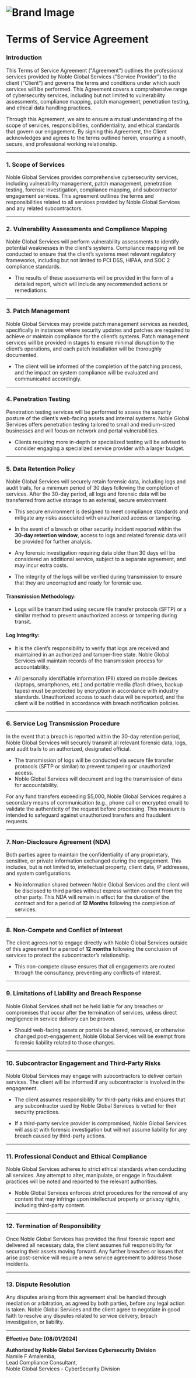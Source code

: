 # ![Brand Image](https://github.com/namilea/NobleGlobalServices/blob/849f0cffef5c7b8aaf9e2831015e0118ce2717ec/T%20%26%20S-pic.jpeg)

# Terms of Service Agreement

### Introduction
This Terms of Service Agreement ("Agreement") outlines the professional services provided by Noble Global Services ("Service Provider") to the client ("Client") and governs the terms and conditions under which such services will be performed. This Agreement covers a comprehensive range of cybersecurity services, including but not limited to vulnerability assessments, compliance mapping, patch management, penetration testing, and ethical data handling practices.

Through this Agreement, we aim to ensure a mutual understanding of the scope of services, responsibilities, confidentiality, and ethical standards that govern our engagement. By signing this Agreement, the Client acknowledges and agrees to the terms outlined herein, ensuring a smooth, secure, and professional working relationship.

---

### 1. Scope of Services
Noble Global Services provides comprehensive cybersecurity services, including vulnerability management, patch management, penetration testing, forensic investigation, compliance mapping, and subcontractor engagement services. This agreement outlines the terms and responsibilities related to all services provided by Noble Global Services and any related subcontractors.

---

### 2. Vulnerability Assessments and Compliance Mapping
Noble Global Services will perform vulnerability assessments to identify potential weaknesses in the client's systems. Compliance mapping will be conducted to ensure that the client’s systems meet relevant regulatory frameworks, including but not limited to PCI DSS, HIPAA, and SOC 2 compliance standards.

- The results of these assessments will be provided in the form of a detailed report, which will include any recommended actions or remediations.

---

### 3. Patch Management
Noble Global Services may provide patch management services as needed, specifically in instances where security updates and patches are required to achieve or maintain compliance for the client’s systems. Patch management services will be provided in stages to ensure minimal disruption to the client’s operations, and each patch installation will be thoroughly documented.

- The client will be informed of the completion of the patching process, and the impact on system compliance will be evaluated and communicated accordingly.

---

### 4. Penetration Testing
Penetration testing services will be performed to assess the security posture of the client’s web-facing assets and internal systems. Noble Global Services offers penetration testing tailored to small and medium-sized businesses and will focus on network and portal vulnerabilities.

- Clients requiring more in-depth or specialized testing will be advised to consider engaging a specialized service provider with a larger budget.

---

### 5. Data Retention Policy
Noble Global Services will securely retain forensic data, including logs and audit trails, for a minimum period of 30 days following the completion of services. After the 30-day period, all logs and forensic data will be transferred from active storage to an external, secure environment.

- This secure environment is designed to meet compliance standards and mitigate any risks associated with unauthorized access or tampering.

- In the event of a breach or other security incident reported within the **30-day retention window**, access to logs and related forensic data will be provided for further analysis.

- Any forensic investigation requiring data older than 30 days will be considered an additional service, subject to a separate agreement, and may incur extra costs.

- The integrity of the logs will be verified during transmission to ensure that they are uncorrupted and ready for forensic use.

#### Transmission Methodology:
- Logs will be transmitted using secure file transfer protocols (SFTP) or a similar method to prevent unauthorized access or tampering during transit.

#### Log Integrity:
- It is the client’s responsibility to verify that logs are received and maintained in an authorized and tamper-free state. Noble Global Services will maintain records of the transmission process for accountability.

- All personally identifiable information (PII) stored on mobile devices (laptops, smartphones, etc.) and portable media (flash drives, backup tapes) must be protected by encryption in accordance with industry standards. Unauthorized access to such data will be reported, and the client will be notified in accordance with breach notification policies.

---

### 6. Service Log Transmission Procedure
In the event that a breach is reported within the 30-day retention period, Noble Global Services will securely transmit all relevant forensic data, logs, and audit trails to an authorized, designated official.

- The transmission of logs will be conducted via secure file transfer protocols (SFTP or similar) to prevent tampering or unauthorized access.
- Noble Global Services will document and log the transmission of data for accountability.

For any fund transfers exceeding $5,000, Noble Global Services requires a secondary means of communication (e.g., phone call or encrypted email) to validate the authenticity of the request before processing. This measure is intended to safeguard against unauthorized transfers and fraudulent requests.

---

### 7. Non-Disclosure Agreement (NDA)
Both parties agree to maintain the confidentiality of any proprietary, sensitive, or private information exchanged during the engagement. This includes, but is not limited to, intellectual property, client data, IP addresses, and system configurations.

- No information shared between Noble Global Services and the client will be disclosed to third parties without express written consent from the other party. This NDA will remain in effect for the duration of the contract and for a period of **12 Months** following the completion of services.

---

### 8. Non-Compete and Conflict of Interest
The client agrees not to engage directly with Noble Global Services outside of this agreement for a period of **12 months** following the conclusion of services to protect the subcontractor’s relationship.

- This non-compete clause ensures that all engagements are routed through the consultancy, preventing any conflicts of interest.

---

### 9. Limitations of Liability and Breach Response
Noble Global Services shall not be held liable for any breaches or compromises that occur after the termination of services, unless direct negligence in service delivery can be proven.

- Should web-facing assets or portals be altered, removed, or otherwise changed post-engagement, Noble Global Services will be exempt from forensic liability related to those changes.

---

### 10. Subcontractor Engagement and Third-Party Risks
Noble Global Services may engage with subcontractors to deliver certain services. The client will be informed if any subcontractor is involved in the engagement.

- The client assumes responsibility for third-party risks and ensures that any subcontractor used by Noble Global Services is vetted for their security practices.

- If a third-party service provider is compromised, Noble Global Services will assist with forensic investigation but will not assume liability for any breach caused by third-party actions.

---

### 11. Professional Conduct and Ethical Compliance
Noble Global Services adheres to strict ethical standards when conducting all services. Any attempt to alter, manipulate, or engage in fraudulent practices will be noted and reported to the relevant authorities.

- Noble Global Services enforces strict procedures for the removal of any content that may infringe upon intellectual property or privacy rights, including third-party content.

---

### 12. Termination of Responsibility
Once Noble Global Services has provided the final forensic report and delivered all necessary data, the client assumes full responsibility for securing their assets moving forward. Any further breaches or issues that arise post-service will require a new service agreement to address those incidents.

---

### 13. Dispute Resolution
Any disputes arising from this agreement shall be handled through mediation or arbitration, as agreed by both parties, before any legal action is taken. Noble Global Services and the client agree to negotiate in good faith to resolve any disputes related to service delivery, breach investigation, or liability.

---

**Effective Date: [08/01/2024]**

**Authorized by Noble Global Services Cybersecurity Division**  
Namile F Amalemba,  
Lead Compliance Consultant,  
Noble Global Services - CyberSecurity Division
